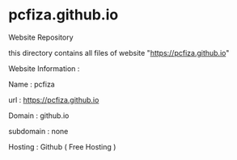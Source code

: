 # pcfiza.github.io
Website Repository

this directory contains all files of website "https://pcfiza.github.io"

Website Information : 

Name : pcfiza

url : https://pcfiza.github.io

Domain : github.io

subdomain : none

Hosting : Github ( Free Hosting ) 

